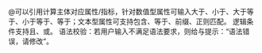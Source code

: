 @可以引用计算主体对应属性/指标，针对数值型属性可输入大于、小于、大于等于、小于等于、等于；文本型属性可支持包含、等于、前缀、正则匹配。
逻辑条件支持且、或。
语法校验：若用户输入不满足语法要求，则给与提示：“语法错误，请修改”。
